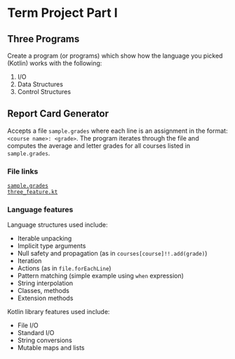# Term Project Part I

## Three Programs

Create a program (or programs) which show how the language you picked (Kotlin) works with the following:

1. I/O
1. Data Structures
1. Control Structures

## Report Card Generator

Accepts a file `sample.grades` where each line is an assignment in the format: `<course name>: <grade>`. The program iterates through the file and computes the average and letter grades for all courses listed in `sample.grades`.

### File links
[`sample.grades`](https://github.com/allemangD/pl-project/blob/master/res/sample.grades)  
[`three_feature.kt`](https://github.com/allemangD/pl-project/blob/master/src/three_feature.kt)

### Language features

Language structures used include:

* Iterable unpacking
* Implicit type arguments
* Null safety and propagation (as in `courses[course]!!.add(grade)`)
* Iteration
* Actions (as in `file.forEachLine`)
* Pattern matching (simple example using `when` expression)
* String interpolation
* Classes, methods
* Extension methods

Kotlin library features used include:

* File I/O
* Standard I/O
* String conversions
* Mutable maps and lists
